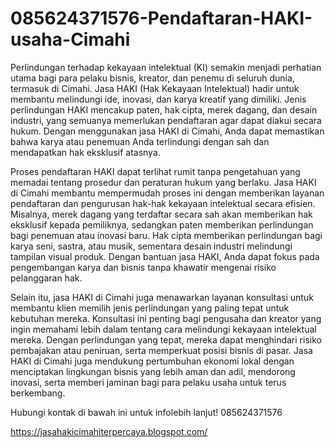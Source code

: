 # 085624371576-Pendaftaran-HAKI-usaha-Cimahi
Perlindungan terhadap kekayaan intelektual (KI) semakin menjadi perhatian utama bagi para pelaku bisnis, kreator, dan penemu di seluruh dunia, termasuk di Cimahi. Jasa HAKI (Hak Kekayaan Intelektual) hadir untuk membantu melindungi ide, inovasi, dan karya kreatif yang dimiliki. Jenis perlindungan HAKI mencakup paten, hak cipta, merek dagang, dan desain industri, yang semuanya memerlukan pendaftaran agar dapat diakui secara hukum. Dengan menggunakan jasa HAKI di Cimahi, Anda dapat memastikan bahwa karya atau penemuan Anda terlindungi dengan sah dan mendapatkan hak eksklusif atasnya.

Proses pendaftaran HAKI dapat terlihat rumit tanpa pengetahuan yang memadai tentang prosedur dan peraturan hukum yang berlaku. Jasa HAKI di Cimahi membantu mempermudah proses ini dengan memberikan layanan pendaftaran dan pengurusan hak-hak kekayaan intelektual secara efisien. Misalnya, merek dagang yang terdaftar secara sah akan memberikan hak eksklusif kepada pemiliknya, sedangkan paten memberikan perlindungan bagi penemuan atau inovasi baru. Hak cipta memberikan perlindungan bagi karya seni, sastra, atau musik, sementara desain industri melindungi tampilan visual produk. Dengan bantuan jasa HAKI, Anda dapat fokus pada pengembangan karya dan bisnis tanpa khawatir mengenai risiko pelanggaran hak.

Selain itu, jasa HAKI di Cimahi juga menawarkan layanan konsultasi untuk membantu klien memilih jenis perlindungan yang paling tepat untuk kebutuhan mereka. Konsultasi ini penting bagi pengusaha dan kreator yang ingin memahami lebih dalam tentang cara melindungi kekayaan intelektual mereka. Dengan perlindungan yang tepat, mereka dapat menghindari risiko pembajakan atau peniruan, serta memperkuat posisi bisnis di pasar. Jasa HAKI di Cimahi juga mendukung pertumbuhan ekonomi lokal dengan menciptakan lingkungan bisnis yang lebih aman dan adil, mendorong inovasi, serta memberi jaminan bagi para pelaku usaha untuk terus berkembang.

Hubungi kontak di bawah ini untuk infolebih lanjut!
085624371576

https://jasahakicimahiterpercaya.blogspot.com/
